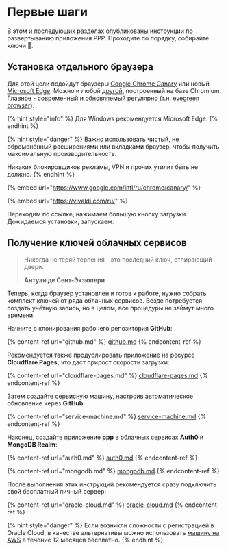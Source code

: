 # Первые шаги

В этом и последующих разделах опубликованы инструкции по развертыванию приложения PPP. Проходите по порядку, собирайте ключи 🔑.

## Установка отдельного браузера

Для этой цели подойдут браузеры [Google Chrome Canary](https://www.google.com/intl/ru/chrome/canary/) или новый [Microsoft Edge](https://www.microsoft.com/ru-ru/edge). Можно и любой [другой](https://vivaldi.com/ru/), построенный на базе Chromium. Главное - современный и обновляемый регулярно (т.н. [evegreen browser](https://www.techopedia.com/definition/31094/evergreen-browser)).

{% hint style="info" %}
Для Windows рекомендуется Microsoft Edge.
{% endhint %}

{% hint style="danger" %}
Важно использовать чистый, не обременённый расширениями или вкладками браузер, чтобы получить максимальную производительность.

Никаких блокировщиков рекламы, VPN и прочих утилит быть не должно.
{% endhint %}

{% embed url="https://www.google.com/intl/ru/chrome/canary/" %}

{% embed url="https://vivaldi.com/ru/" %}

Переходим по ссылке, нажимаем большую кнопку загрузки. Дожидаемся установки, запускаем.

## Получение ключей облачных сервисов

> Никогда не теряй терпения - это последний ключ, отпирающий двери.
>
> **Антуан де Сент-Экзюпери**

Теперь, когда браузер установлен и готов к работе, нужно собрать комплект ключей от ряда облачных сервисов. Везде потребуется создать учётную запись, но в целом, все процедуры не займут много времени.

Начните с клонирования рабочего репозитория **GitHub**:

{% content-ref url="github.md" %}
[github.md](github.md)
{% endcontent-ref %}

Рекомендуется также продублировать приложение на ресурсе **Cloudflare Pages,** что даст прирост скорости загрузки:

{% content-ref url="cloudflare-pages.md" %}
[cloudflare-pages.md](cloudflare-pages.md)
{% endcontent-ref %}

Затем создайте сервисную машину, настроив автоматическое обновление через **GitHub**:

{% content-ref url="service-machine.md" %}
[service-machine.md](service-machine.md)
{% endcontent-ref %}

Наконец, создайте приложение **ppp** в облачных сервисах **Auth0** и **MongoDB Realm**:

{% content-ref url="auth0.md" %}
[auth0.md](auth0.md)
{% endcontent-ref %}

{% content-ref url="mongodb.md" %}
[mongodb.md](mongodb.md)
{% endcontent-ref %}

После выполнения этих инструкций рекомендуется сразу подключить свой бесплатный личный сервер:

{% content-ref url="oracle-cloud.md" %}
[oracle-cloud.md](oracle-cloud.md)
{% endcontent-ref %}

{% hint style="danger" %}
Если возникли сложности с регистрацией в Oracle Cloud, в качестве альтернативы можно использовать [машину на AWS](../recipes/aws-micro-instance.md) в течение 12 месяцев бесплатно.
{% endhint %}

